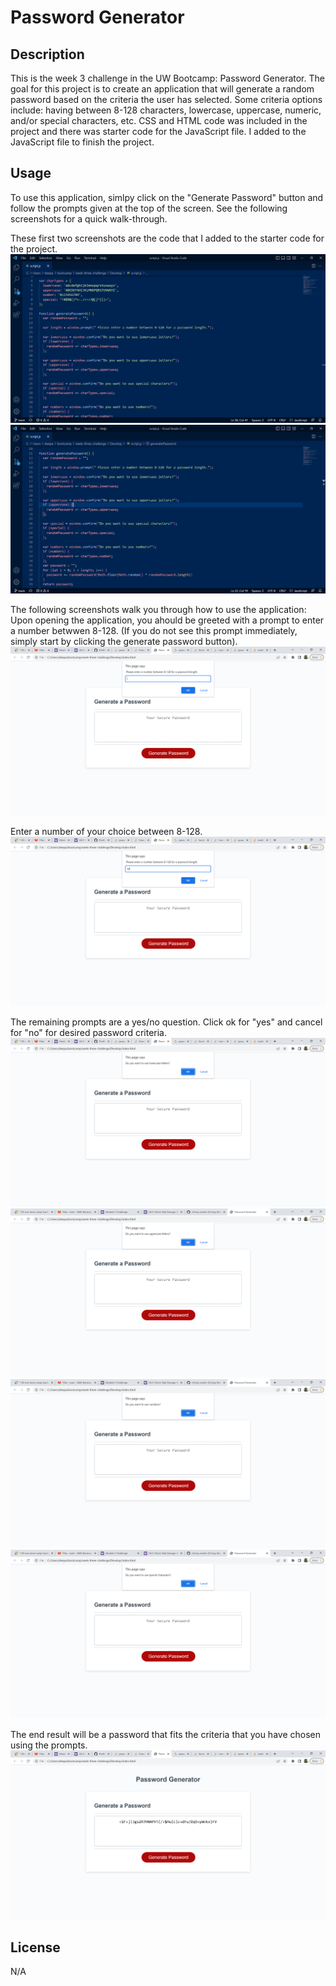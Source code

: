 # Password Generator 


## Description

This is the week 3 challenge in the UW Bootcamp: Password Generator. The goal for this project is to create an application that will generate a random password based on the criteria the user has selected. Some criteria options include: having between 8-128 characters, lowercase, uppercase, numeric, and/or special characters, etc. CSS and HTML code was included in the project and there was starter code for the JavaScript file. I added to the JavaScript file to finish the project. 

## Usage

To use this application, simlpy click on the "Generate Password" button and follow the prompts given at the top of the screen. See the following screenshots for a quick walk-through.

These first two screenshots are the code that I added to the starter code for the project. 
![alt text](screenshots/screenshot_1.png)
![alt text](screenshots/screenshot_2.png)

The following screenshots walk you through how to use the application:
Upon opening the application, you ahould be greeted with a prompt to enter a number betwwen 8-128. (If you do not see this prompt immediately, simply start by clicking the generate password button).
![alt text](screenshots/screenshot_3.png)

Enter a number of your choice between 8-128.
![alt text](screenshots/screenshot_4.png)

The remaining prompts are a yes/no question. Click ok for "yes" and cancel for "no" for desired password criteria. 
![alt text](screenshots/screenshot_5.png)
![alt text](screenshots/screenshot_6.png)
![alt text](screenshots/screenshot_7.png)
![alt text](screenshots/screenshot_8.png)

The end result will be a password that fits the criteria that you have chosen using the prompts.
![alt text](screenshots/screenshot_9.png)



## License

N/A